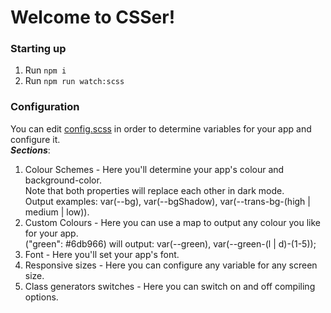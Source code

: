 # Welcome to CSSer!
### Starting up
1. Run `npm i`
1. Run `npm run watch:scss`

### Configuration
You can edit [config.scss](./config.scss) in order to determine variables for your app and configure it.<br>
***Sections***:
1. Colour Schemes - Here you'll determine your app's colour and background-color.<br>
Note that both properties will replace each other in dark mode.<br>
Output examples: var(--bg), var(--bgShadow), var(--trans-bg-(high | medium | low)).
1. Custom Colours - Here you can use a map to output any colour you like for your app.<br>
("green": #6db966) will output: var(--green), var(--green-(l | d)-(1-5));
1. Font - Here you'll set your app's font.
2. Responsive sizes - Here you can configure any variable for any screen size.
3. Class generators switches - Here you can switch on and off compiling options.
